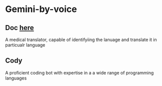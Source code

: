 # Gemini-by-voice

## Doc [here]()
A medical translator, capable of identifyiing the lanuage and translate it in particualr language

## Cody
A proficient coding bot with expertise in a a wide range of programming languages